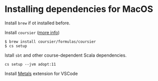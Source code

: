 # Installing dependencies for MacOS

Install `brew` if  ot installed before.

Install `coursier` ([more info](https://get-coursier.io/docs/cli-installation.html#macos-brew-based-installation))

```
$ brew install coursier/formulas/coursier
$ cs setup
```

Istall `sbt` and other course-dependent Scala dependencies.

```
cs setup --jvm adopt:11
```

Install [Metals](https://scalameta.org/metals/) extension for VSCode